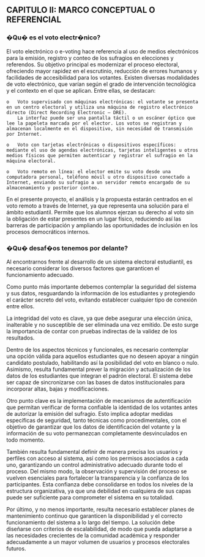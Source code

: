 ## CAPITULO II: MARCO CONCEPTUAL O REFERENCIAL


### �Qu� es el voto electr�nico?
El voto electrónico o e-voting hace referencia al uso de medios electrónicos para la emisión, registro y conteo de los sufragios en elecciones y referendos. Su objetivo principal es modernizar el proceso electoral, ofreciendo mayor rapidez en el escrutinio, 
reducción de errores humanos y facilidades de accesibilidad para los votantes.
Existen diversas modalidades de voto electrónico, que varían según el grado de intervención tecnológica y el contexto en el que se aplican. Entre ellas, se destacan:

	o	Voto supervisado con máquinas electrónicas: el votante se presenta en un centro electoral y utiliza una máquina de registro electrónico directo (Direct Recording Electronic – DRE). 
		La interfaz puede ser una pantalla táctil o un escáner óptico que lee la papeleta marcada por el elector. Los votos se registran y almacenan localmente en el dispositivo, sin necesidad de transmisión por Internet.
	
	o	Voto con tarjetas electrónicas o dispositivos específicos: mediante el uso de agendas electrónicas, tarjetas inteligentes u otros medios físicos que permiten autenticar y registrar el sufragio en la máquina electoral.
	
	o	Voto remoto en línea: el elector emite su voto desde una computadora personal, teléfono móvil u otro dispositivo conectado a Internet, enviando su sufragio a un servidor remoto encargado de su almacenamiento y posterior conteo.

En el presente proyecto, el análisis y la propuesta estarán centrados en el voto remoto a través de Internet, ya que representa una solución para el ámbito estudiantil. Permite que los alumnos ejerzan su derecho al voto sin la
obligación de estar presentes en un lugar físico, reduciendo así las barreras de participación y ampliando las oportunidades de inclusión en los procesos democráticos internos.

### �Qu� desaf�os tenemos por delante?
Al encontrarnos frente al desarrollo de un sistema electoral estudiantil, es necesario considerar los diversos factores que garanticen el funcionamiento adecuado.

Como punto más importante debemos contemplar la seguridad del sistema y sus datos, resguardando la información de los estudiantes y protegiendo el carácter secreto del voto, evitando establecer cualquier tipo de conexión entre ellos.

La integridad del voto es clave, ya que debe asegurar una elección única, inalterable y no susceptible de ser eliminada una vez emitido. De esto surge la importancia de contar con pruebas indirectas de la validez de los resultados.

Dentro de los aspectos técnicos y funcionales, es necesario contemplar una opción válida para aquellos estudiantes que no deseen apoyar a ningún candidato postulado, habilitando así la posibilidad del voto en blanco o nulo. Asimismo, resulta fundamental
prever la migración y actualización de los datos de los estudiantes que integran el padrón electoral. El sistema debe ser capaz de sincronizarse con las bases de datos institucionales para incorporar altas, bajas y modificaciones.

Otro punto clave es la implementación de mecanismos de autentificación que permitan verificar de forma confiable la identidad de los votantes antes de autorizar la emisión del sufragio. Esto implica adoptar medidas específicas de 
seguridad, tanto técnicas como procedimentales, con el objetivo de garantizar que los datos de identificación del votante y la información de su voto permanezcan completamente desvinculados en todo momento.

También resulta fundamental definir de manera precisa los usuarios y perfiles con acceso al sistema, así como los permisos asociados a cada uno, garantizando un control administrativo adecuado durante todo el proceso. Del mismo modo, la observación y 
supervisión del proceso se vuelven esenciales para fortalecer la transparencia y la confianza de los participantes. Esta confianza debe consolidarse en todos los niveles de la estructura organizativa, ya que una debilidad en cualquiera de sus capas puede 
ser suficiente para comprometer el sistema en su totalidad.

Por último, y no menos importante, resulta necesario establecer planes de mantenimiento continuo que garanticen la disponibilidad y el correcto funcionamiento del sistema a lo largo del tiempo. La solución debe diseñarse con criterios de escalabilidad, de modo
que pueda adaptarse a las necesidades crecientes de la comunidad académica y responder adecuadamente a un mayor volumen de usuarios y procesos electorales futuros.
